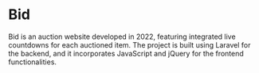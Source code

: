 # Bid

Bid is an auction website developed in 2022, featuring integrated live countdowns for each auctioned item. The project is built using Laravel for the backend, and it incorporates JavaScript and jQuery for the frontend functionalities.